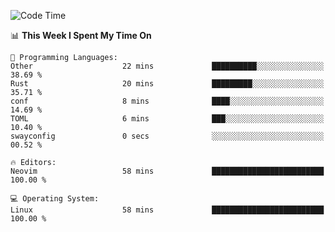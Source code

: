 <!-- [![Top Langs](https://github-readme-stats.vercel.app/api/top-langs/?username=gagahsyuja&theme=dracula&hide_border=true&border_radius=7)](https://github.com/anuraghazra/github-readme-stats) -->

<!--START_SECTION:waka-->
![Code Time](http://img.shields.io/badge/Code%20Time-637%20hrs%2054%20mins-blue)

📊 **This Week I Spent My Time On** 

```text
💬 Programming Languages: 
Other                    22 mins             ██████████░░░░░░░░░░░░░░░   38.69 % 
Rust                     20 mins             █████████░░░░░░░░░░░░░░░░   35.71 % 
conf                     8 mins              ████░░░░░░░░░░░░░░░░░░░░░   14.69 % 
TOML                     6 mins              ███░░░░░░░░░░░░░░░░░░░░░░   10.40 % 
swayconfig               0 secs              ░░░░░░░░░░░░░░░░░░░░░░░░░   00.52 % 

🔥 Editors: 
Neovim                   58 mins             █████████████████████████   100.00 % 

💻 Operating System: 
Linux                    58 mins             █████████████████████████   100.00 % 
```


<!--END_SECTION:waka-->
